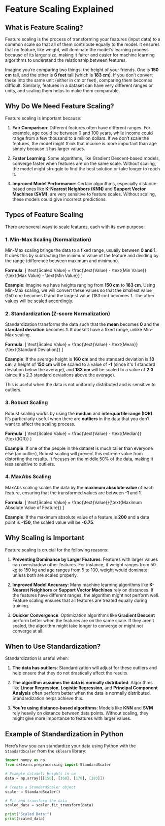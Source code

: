 # Feature Scaling Explained

## What is Feature Scaling?

Feature scaling is the process of transforming your features (input data) to a common scale so that all of them contribute equally to the model. It ensures that no feature, like weight, will dominate the model's learning process because of its larger size, making it fairer and easier for machine learning algorithms to understand the relationship between features.

Imagine you’re comparing two things: the height of your friends. One is **150 cm** tall, and the other is **6 feet** tall (which is **183 cm**). If you don’t convert these into the same unit (either in cm or feet), comparing them becomes difficult. Similarly, features in a dataset can have very different ranges or units, and scaling them helps to make them comparable.

## Why Do We Need Feature Scaling?

Feature scaling is important because:

1. **Fair Comparison**: 
   Different features often have different ranges. For example, age could be between 0 and 100 years, while income could range from a few thousand to a million dollars. If we don’t scale the features, the model might think that income is more important than age simply because it has larger values.
   
2. **Faster Learning**: 
   Some algorithms, like Gradient Descent-based models, converge faster when features are on the same scale. Without scaling, the model might struggle to find the best solution or take longer to reach it.

3. **Improved Model Performance**: 
   Certain algorithms, especially distance-based ones like **K-Nearest Neighbors (KNN)** and **Support Vector Machines (SVM)**, are very sensitive to feature scales. Without scaling, these models could give incorrect predictions.

## Types of Feature Scaling

There are several ways to scale features, each with its own purpose:

### 1. **Min-Max Scaling (Normalization)**

Min-Max scaling brings the data to a fixed range, usually between **0 and 1**. It does this by subtracting the minimum value of the feature and dividing by the range (difference between maximum and minimum).

**Formula**:
\[
\text{Scaled Value} = \frac{\text{Value} - \text{Min Value}}{\text{Max Value} - \text{Min Value}}
\]

**Example**:
Imagine we have heights ranging from **150 cm** to **183 cm**. Using Min-Max scaling, we will convert these values so that the smallest value (150 cm) becomes 0 and the largest value (183 cm) becomes 1. The other values will be scaled accordingly.

### 2. **Standardization (Z-score Normalization)**

Standardization transforms the data such that the **mean** becomes **0** and the **standard deviation** becomes **1**. It doesn’t have a fixed range, unlike Min-Max scaling.

**Formula**:
\[
\text{Scaled Value} = \frac{\text{Value} - \text{Mean}}{\text{Standard Deviation}}
\]

**Example**:
If the average height is **160 cm** and the standard deviation is **10 cm**, a height of **150 cm** will be scaled to a value of **-1** (since it's 1 standard deviation below the average), and **183 cm** will be scaled to a value of **2.3** (since it's 2.3 standard deviations above the average).

This is useful when the data is not uniformly distributed and is sensitive to outliers.

### 3. **Robust Scaling**

Robust scaling works by using the **median** and **interquartile range (IQR)**. It’s particularly useful when there are **outliers** in the data that you don’t want to affect the scaling process.

**Formula**:
\[
\text{Scaled Value} = \frac{\text{Value} - \text{Median}}{\text{IQR}}
\]

**Example**:
If one of the people in the dataset is much taller than everyone else (an outlier), Robust scaling will prevent this extreme value from distorting the results. It focuses on the middle 50% of the data, making it less sensitive to outliers.

### 4. **MaxAbs Scaling**

MaxAbs scaling scales the data by the **maximum absolute value** of each feature, ensuring that the transformed values are between **-1** and **1**.

**Formula**:
\[
\text{Scaled Value} = \frac{\text{Value}}{\text{Maximum Absolute Value of Feature}}
\]

**Example**:
If the maximum absolute value of a feature is **200** and a data point is **-150**, the scaled value will be **-0.75**.

## Why Scaling is Important

Feature scaling is crucial for the following reasons:

1. **Preventing Dominance by Larger Features**: 
   Features with larger values can overshadow other features. For instance, if weight ranges from 50 kg to 150 kg and age ranges from 5 to 100, weight would dominate unless both are scaled properly.

2. **Improved Model Accuracy**: 
   Many machine learning algorithms like **K-Nearest Neighbors** or **Support Vector Machines** rely on distances. If the features have different ranges, the algorithm might not perform well. Feature scaling ensures that all features are treated equally during training.

3. **Quicker Convergence**: 
   Optimization algorithms like **Gradient Descent** perform better when the features are on the same scale. If they aren’t scaled, the algorithm might take longer to converge or might not converge at all.

## When to Use Standardization?

Standardization is useful when:

1. **The data has outliers**:
   Standardization will adjust for these outliers and help ensure that they do not drastically affect the results.

2. **The algorithm assumes the data is normally distributed**:
   Algorithms like **Linear Regression**, **Logistic Regression**, and **Principal Component Analysis** often perform better when the data is normally distributed. Standardization helps achieve this.

3. **You’re using distance-based algorithms**:
   Models like **KNN** and **SVM** rely heavily on distance between data points. Without scaling, they might give more importance to features with larger values.

## Example of Standardization in Python

Here’s how you can standardize your data using Python with the `StandardScaler` from the `sklearn` library:

```python
import numpy as np
from sklearn.preprocessing import StandardScaler

# Example dataset: Heights in cm
data = np.array([[150], [160], [170], [183]])

# Create a StandardScaler object
scaler = StandardScaler()

# Fit and transform the data
scaled_data = scaler.fit_transform(data)

print("Scaled Data:")
print(scaled_data)
